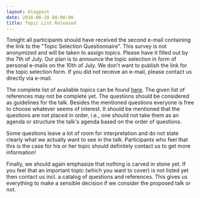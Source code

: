 ```yaml
---
layout: blogpost
date: 2016-06-28 08:00:00
title: Topic List Released
---
```

Tonight all participants should have received the second e-mail containing the link to the "Topic Selection Questionnaire". This survey is not anonymized and will be taken to assign topics. Please have it filled out by the 7th of July. Our plan is to announce the topic selection in form of personal e-mails on the 10th of July. We don't want to publish the link for the topic selection form. If you did not receive an e-mail, please contact us directly via e-mail.

The complete list of available topics can be found [here](/topics/). The given list of references may not be complete yet. The questions should be considered as guidelines for the talk. Besides the mentioned questions everyone is free to choose whatever seems of interest. It should be mentioned that the questions are not placed in order, i.e., one should not take them as an agenda or structure the talk's agenda based on the order of questions.

Some questions leave a lot of room for interpretation and do not state clearly what we actually want to see in the talk. Participants who feel that this is the case for his or her topic should definitely contact us to get more information!

Finally, we should again emphasize that nothing is carved in stone yet. If you feel that an important topic (which you want to cover) is not listed yet then contact us incl. a catalog of questions and references. This gives us everything to make a sensible decision if we consider the proposed talk or not.